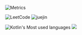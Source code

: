![Metrics](https://metrics.lecoq.io/sw950729?template=classic&base.indepth=false&base.hireable=false&config.timezone=Asia%2FShanghai)

![LeetCode](https://stats.justsong.cn/api/leetcode?username=ma-yun-fei-c&cn=true&theme=dark)
![juejin](https://stats.justsong.cn/api/juejin?id=1345457962360030&theme=dark)

![Kotlin's Most used languages](https://github-readme-stats.vercel.app/api/top-langs?username=sw950729&show_icons=true&count_private=true&theme=gotham)
![](https://github-readme-stats.vercel.app/api?username=sw950729&show_icons=true&theme=radical)

